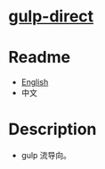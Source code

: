 # [gulp-direct](https://github.com/chaosannals/gullp-direct)

# Readme
- [English](../)
- 中文

# Description
- gulp 流导向。
